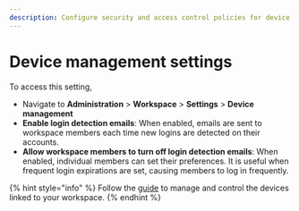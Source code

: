 ```yaml
---
description: Configure security and access control policies for device management
---
```


# Device management settings

To access this setting,

* Navigate to **Administration** > **Workspace** > **Settings** > **Device management**
* **Enable login detection emails**: When enabled, emails are sent to workspace members each time new logins are detected on their accounts.
* **Allow workspace members to turn off login detection emails**: When enabled, individual members can set their preferences. It is useful when frequent login expirations are set, causing members to log in frequently.

{% hint style="info" %}
Follow the [guide](../device-management.md) to manage and control the devices linked to your workspace.&#x20;
{% endhint %}
